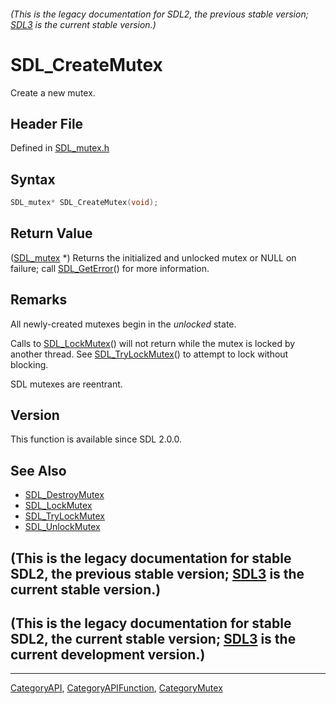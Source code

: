 ###### (This is the legacy documentation for SDL2, the previous stable version; [SDL3](https://wiki.libsdl.org/SDL3/) is the current stable version.)
# SDL_CreateMutex

Create a new mutex.

## Header File

Defined in [SDL_mutex.h](https://github.com/libsdl-org/SDL/blob/SDL2/include/SDL_mutex.h)

## Syntax

```c
SDL_mutex* SDL_CreateMutex(void);
```

## Return Value

([SDL_mutex](SDL_mutex) *) Returns the initialized and unlocked mutex or
NULL on failure; call [SDL_GetError](SDL_GetError)() for more information.

## Remarks

All newly-created mutexes begin in the _unlocked_ state.

Calls to [SDL_LockMutex](SDL_LockMutex)() will not return while the mutex
is locked by another thread. See [SDL_TryLockMutex](SDL_TryLockMutex)() to
attempt to lock without blocking.

SDL mutexes are reentrant.

## Version

This function is available since SDL 2.0.0.

## See Also

- [SDL_DestroyMutex](SDL_DestroyMutex)
- [SDL_LockMutex](SDL_LockMutex)
- [SDL_TryLockMutex](SDL_TryLockMutex)
- [SDL_UnlockMutex](SDL_UnlockMutex)


## (This is the legacy documentation for stable SDL2, the previous stable version; [SDL3](https://wiki.libsdl.org/SDL3/) is the current stable version.)



## (This is the legacy documentation for stable SDL2, the current stable version; [SDL3](https://wiki.libsdl.org/SDL3/) is the current development version.)



----
[CategoryAPI](CategoryAPI), [CategoryAPIFunction](CategoryAPIFunction), [CategoryMutex](CategoryMutex)


